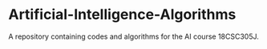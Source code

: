 # Artificial-Intelligence-Algorithms
A repository containing codes and algorithms for the AI course 18CSC305J.
